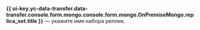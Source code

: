 **{{ ui-key.yc-data-transfer.data-transfer.console.form.mongo.console.form.mongo.OnPremiseMongo.replica_set.title }}** — укажите имя набора реплик.

